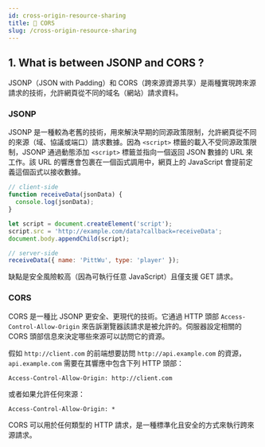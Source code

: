 ```yaml
---
id: cross-origin-resource-sharing
title: 📄 CORS
slug: /cross-origin-resource-sharing
---
```


## 1. What is between JSONP and CORS ?

JSONP（JSON with Padding）和 CORS（跨來源資源共享）是兩種實現跨來源請求的技術，允許網頁從不同的域名（網站）請求資料。

### JSONP

JSONP 是一種較為老舊的技術，用來解決早期的同源政策限制，允許網頁從不同的來源（域、協議或端口）請求數據。因為 `<script>` 標籤的載入不受同源政策限制，JSONP 通過動態添加 `<script>` 標籤並指向一個返回 JSON 數據的 URL 來工作。該 URL 的響應會包裹在一個函式調用中，網頁上的 JavaScript 會提前定義這個函式以接收數據。

```javascript
// client-side
function receiveData(jsonData) {
  console.log(jsonData);
}

let script = document.createElement('script');
script.src = 'http://example.com/data?callback=receiveData';
document.body.appendChild(script);
```

```javascript
// server-side
receiveData({ name: 'PittWu', type: 'player' });
```

缺點是安全風險較高（因為可執行任意 JavaScript）且僅支援 GET 請求。

### CORS

CORS 是一種比 JSONP 更安全、更現代的技術。它通過 HTTP 頭部 `Access-Control-Allow-Origin` 來告訴瀏覽器該請求是被允許的。伺服器設定相關的 CORS 頭部信息來決定哪些來源可以訪問它的資源。

假如 `http://client.com` 的前端想要訪問 `http://api.example.com` 的資源，`api.example.com` 需要在其響應中包含下列 HTTP 頭部：

```http
Access-Control-Allow-Origin: http://client.com
```

或者如果允許任何來源：

```http
Access-Control-Allow-Origin: *
```

CORS 可以用於任何類型的 HTTP 請求，是一種標準化且安全的方式來執行跨來源請求。
